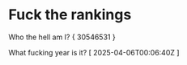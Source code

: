 # Fuck the rankings

Who the hell am I?
{ 30546531 }

What fucking year is it?
[ 2025-04-06T00:06:40Z ]
